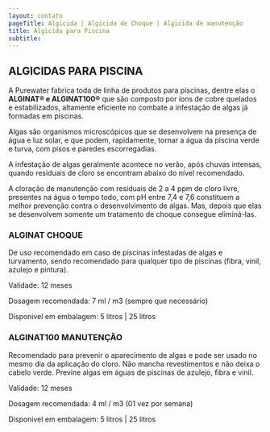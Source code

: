 ```yaml
---
layout: contato
pageTitle: Algicida | Algicida de Choque | Algicida de manutenção
title: Algicida para Piscina
subtitle: 
---
```

## ALGICIDAS PARA PISCINA

A Purewater fabrica toda de linha de produtos para piscinas, dentre elas o **ALGINAT® e ALGINAT100®** que são composto por íons de cobre quelados e estabilizados, altamente eficiente no combate a infestação de algas já formadas em piscinas.

Algas são organismos microscópicos que se desenvolvem na presença de água e luz solar, e que podem, rapidamente, tornar a água da piscina verde e turva, com pisos e paredes escorregadias.

A infestação de algas geralmente acontece no verão, após chuvas intensas, quando residuais de cloro se encontram abaixo do nível recomendado.

A cloração de manutenção com residuais de 2 a 4 ppm de cloro livre, presentes na água o tempo todo, com pH entre 7,4 e 7,6 constituem a melhor prevenção contra o desenvolvimento de algas. Mas, depois que elas se desenvolvem somente um tratamento de choque consegue eliminá-las.

### **ALGINAT CHOQUE**

De uso recomendado em caso de piscinas infestadas de algas e turvamento, sendo recomendado para qualquer tipo de piscinas (fibra, vinil, azulejo e pintura).

Validade: 12 meses

Dosagem recomendada: 7 ml / m3 (sempre que necessário)

Disponivel em embalagem: 5 litros | 25 litros


### **ALGINAT100 MANUTENÇÃO**

Recomendado para prevenir o aparecimento de algas e pode ser usado no mesmo dia da aplicação do cloro. 
Não mancha revestimentos e não deixa o cabelo verde. Previne algas em águas de piscinas de azulejo, fibra e vinil.

Validade: 12 meses

Dosagem recomendada: 4 ml / m3 (01 vez por semana)

Disponivel em embalagem: 5 litros | 25 litros




